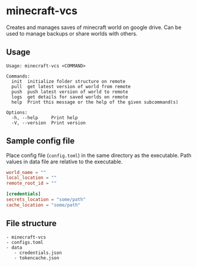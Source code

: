 # minecraft-vcs

Creates and manages saves of minecraft world on google drive. Can be used to manage backups or share worlds with others.

## Usage

```
Usage: minecraft-vcs <COMMAND>

Commands:
  init  initialize folder structure on remote
  pull  get latest version of world from remote
  push  push latest version of world to remote
  logs  get details for saved worlds on remote
  help  Print this message or the help of the given subcommand(s)

Options:
  -h, --help     Print help
  -V, --version  Print version
```

## Sample config file

Place config file (`config.toml`) in the same directory as the executable. Path values in data file are relative
to the executable.

```toml
world_name = ""
local_location = ""
remote_root_id = ""

[credentials]
secrets_location = "some/path"
cache_location = "some/path"
```

## File structure

```
- minecraft-vcs
- configs.toml
- data
   - credentials.json
   - tokencache.json
```
